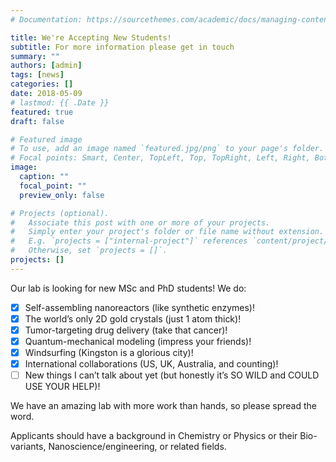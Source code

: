 ```yaml
---
# Documentation: https://sourcethemes.com/academic/docs/managing-content/

title: We're Accepting New Students!
subtitle: For more information please get in touch
summary: ""
authors: [admin]
tags: [news]
categories: []
date: 2018-05-09
# lastmod: {{ .Date }}
featured: true
draft: false

# Featured image
# To use, add an image named `featured.jpg/png` to your page's folder.
# Focal points: Smart, Center, TopLeft, Top, TopRight, Left, Right, BottomLeft, Bottom, BottomRight.
image:
  caption: ""
  focal_point: ""
  preview_only: false

# Projects (optional).
#   Associate this post with one or more of your projects.
#   Simply enter your project's folder or file name without extension.
#   E.g. `projects = ["internal-project"]` references `content/project/deep-learning/index.md`.
#   Otherwise, set `projects = []`.
projects: []
---
```

Our lab is looking for new MSc and PhD students! We do:

- [x] Self-assembling nanoreactors (like synthetic enzymes)! 
- [x] The world’s only 2D gold crystals (just 1 atom thick)! 
- [x] Tumor-targeting drug delivery (take that cancer)! 
- [x] Quantum-mechanical modeling (impress your friends)! 
- [x] Windsurfing (Kingston is a glorious city)! 
- [x] International collaborations (US, UK, Australia, and counting)! 
- [ ] New things I can’t talk about yet (but honestly it’s SO WILD and COULD USE YOUR HELP)!

We have an amazing lab with more work than hands, so please spread the word.

Applicants should have a background in Chemistry or Physics or their Bio-variants, Nanoscience/engineering, or related fields.
